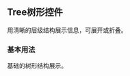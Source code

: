 <script setup>
import BaseVue from './base.vue';
import preview from '@/components/preview.vue';
</script>

## Tree树形控件

用清晰的层级结构展示信息，可展开或折叠。

### 基本用法

基础的树形结构展示。

<base-vue />



<preview  compname='tree' demoname='base'/>